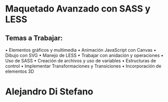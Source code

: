 # Maquetado Avanzado con SASS y LESS

Temas a Trabajar:
-----------------

• Elementos gráficos y multimedia
• Animación JavaScript con Canvas
• Dibujo con SVG
• Manejo de LESS
• Trabajar con anidación y operaciones
• Uso de SASS
• Creación de archivos y uso de variables
• Estructuras de control
• Implementar Transformaciones y Transiciones
• Incorporación de elementos 3D


# Alejandro Di Stefano
